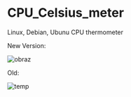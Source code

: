 # CPU_Celsius_meter
Linux, Debian, Ubunu CPU thermometer

New Version:

![obraz](https://user-images.githubusercontent.com/88327884/178337188-643c9697-f0ee-4d1a-85ea-b17f998d80ae.png)


Old:

![temp](https://user-images.githubusercontent.com/88327884/155215058-aa4da8b1-e7ec-411b-a6f1-31717537e810.png)
